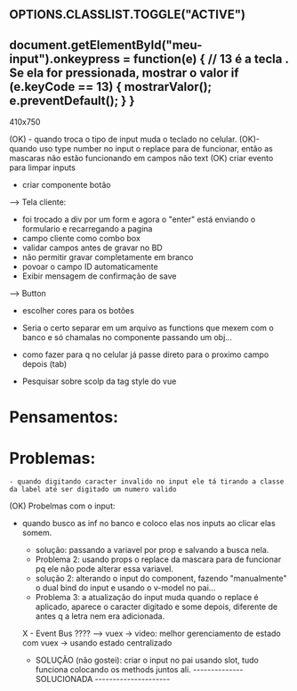 OPTIONS.CLASSLIST.TOGGLE("ACTIVE")
----------------------------------------
document.getElementById("meu-input").onkeypress = function(e) {
    // 13 é a tecla <ENTER>. Se ela for pressionada, mostrar o valor
    if (e.keyCode == 13) {
        mostrarValor();
        e.preventDefault();
    }
}
----------------------------------------
410x750

(OK) - quando troca o tipo de input muda o teclado no celular.
(OK)- quando uso type number no input o replace para de funcionar, então as mascaras não estão funcionando em campos não text
(OK) criar evento para limpar inputs

- criar componente botão

--> Tela cliente:
  - foi trocado a div por um form e agora o "enter" está enviando o formulario e recarregando a pagina
  - campo cliente como combo box
  - validar campos antes de gravar no BD
  - não permitir gravar completamente em branco
  - povoar o campo ID automaticamente
  - Exibir mensagem de confirmação de save
  

--> Button
  - escolher cores para os botões

- Seria o certo separar em um arquivo as functions que mexem com o banco e só chamalas no componente passando um obj...



- como fazer para q no celular já passe direto para o proximo campo depois (tab)

- Pesquisar sobre scolp da tag style do vue 

# Pensamentos:
  

# Problemas:
    - quando digitando caracter invalido no input ele tá tirando a classe da label até ser digitado um numero valido



(OK) Probelmas com o input:
- quando busco as inf no banco e coloco elas nos inputs ao clicar elas somem.
  - solução: passando a variavel por prop e salvando a busca nela.
  - Problema 2: usando props o replace da mascara para de funcionar pq ele não pode alterar essa variavel.
  - solução 2: alterando o input do component, fazendo "manualmente" o dual bind do input e usando o v-model no pai...
  - Problema 3: a atualização do input muda quando o replace é aplicado, aparece o caracter digitado e some depois, diferente de antes q a letra nem era adicionada. 

  X - Event Bus ????
  --> vuex -> video: melhor gerenciamento de estado com vuex -> usando estado centralizado
  - SOLUÇÃO (não gostei): criar o input no pai usando slot, tudo funciona colocando os methods juntos ali.
  -------------- SOLUCIONADA ---------------------



 


  